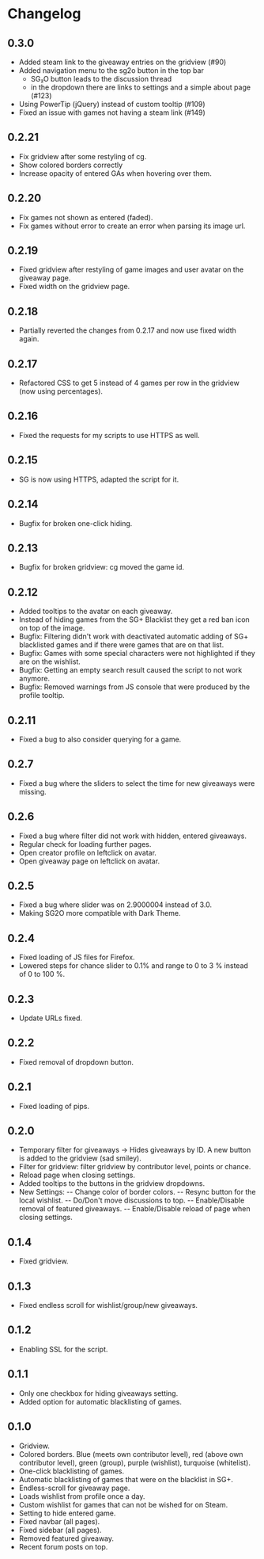 # Changelog

## 0.3.0
- Added steam link to the giveaway entries on the gridview (#90)
- Added navigation menu to the sg2o button in the top bar
  - SG₂O button leads to the discussion thread
  - in the dropdown there are links to settings and a simple about page (#123)
- Using PowerTip (jQuery) instead of custom tooltip (#109)
- Fixed an issue with games not having a steam link (#149)

## 0.2.21
- Fix gridview after some restyling of cg.
- Show colored borders correctly
- Increase opacity of entered GAs when hovering over them.

## 0.2.20
- Fix games not shown as entered (faded).
- Fix games without error to create an error when parsing its image url.

## 0.2.19
- Fixed gridview after restyling of game images and user avatar on the giveaway page.
- Fixed width on the gridview page.

## 0.2.18
- Partially reverted the changes from 0.2.17 and now use fixed width again.

## 0.2.17
- Refactored CSS to get 5 instead of 4 games per row in the gridview (now using percentages).

## 0.2.16
- Fixed the requests for my scripts to use HTTPS as well.

## 0.2.15
- SG is now using HTTPS, adapted the script for it.

## 0.2.14
- Bugfix for broken one-click hiding.

## 0.2.13
- Bugfix for broken gridview: cg moved the game id.

## 0.2.12
- Added tooltips to the avatar on each giveaway.
- Instead of hiding games from the SG+ Blacklist they get a red ban icon on top of the image.
- Bugfix: Filtering didn't work with deactivated automatic adding of SG+ blacklisted games and if there were games that are on that list.
- Bugfix: Games with some special characters were not highlighted if they are on the wishlist.
- Bugfix: Getting an empty search result caused the script to not work anymore.
- Bugfix: Removed warnings from JS console that were produced by the profile tooltip.

## 0.2.11
- Fixed a bug to also consider querying for a game.

## 0.2.7
- Fixed a bug where the sliders to select the time for new giveaways were missing.

## 0.2.6
- Fixed a bug where filter did not work with hidden, entered giveaways.
- Regular check for loading further pages.
- Open creator profile on leftclick on avatar.
- Open giveaway page on leftclick on avatar.

## 0.2.5
- Fixed a bug where slider was on 2.9000004 instead of 3.0.
- Making SG2O more compatible with Dark Theme.

## 0.2.4
- Fixed loading of JS files for Firefox.
- Lowered steps for chance slider to 0.1% and range to 0 to 3 % instead of 0 to 100 %.

## 0.2.3
- Update URLs fixed.

## 0.2.2
- Fixed removal of dropdown button.

## 0.2.1
- Fixed loading of pips.

## 0.2.0
- Temporary filter for giveaways -> Hides giveaways by ID. A new button is added to the gridview (sad smiley).
- Filter for gridview: filter gridview by contributor level, points or chance.
- Reload page when closing settings.
- Added tooltips to the buttons in the gridview dropdowns.
- New Settings:
-- Change color of border colors.
-- Resync button for the local wishlist.
-- Do/Don't move discussions to top.
-- Enable/Disable removal of featured giveaways.
-- Enable/Disable reload of page when closing settings.

## 0.1.4
- Fixed gridview.

## 0.1.3
- Fixed endless scroll for wishlist/group/new giveaways.

## 0.1.2
- Enabling SSL for the script.

## 0.1.1
- Only one checkbox for hiding giveaways setting.
- Added option for automatic blacklisting of games.

## 0.1.0
- Gridview.
- Colored borders. Blue (meets own contributor level), red (above own contributor level), green (group), purple (wishlist), turquoise (whitelist).
- One-click blacklisting of games.
- Automatic blacklisting of games that were on the blacklist in SG+.
- Endless-scroll for giveaway page.
- Loads wishlist from profile once a day.
- Custom wishlist for games that can not be wished for on Steam.
- Setting to hide entered game.
- Fixed navbar (all pages).
- Fixed sidebar (all pages).
- Removed featured giveaway.
- Recent forum posts on top.
